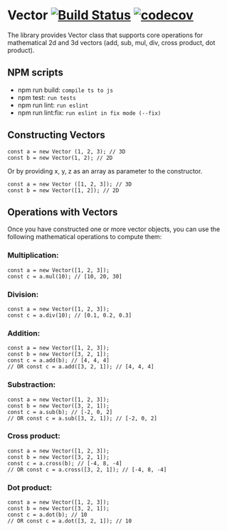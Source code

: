 # Vector [![Build Status](https://travis-ci.com/aburkut/vector.svg?branch=master)](https://travis-ci.com/aburkut/vector) [![codecov](https://codecov.io/gh/aburkut/vector/branch/master/graph/badge.svg?token=TH0mD5H3qx)](undefined)


The library provides Vector class that supports core operations for mathematical 2d and 3d vectors (add, sub, mul, div, cross product, dot product).

## NPM scripts

* npm run build: `compile ts to js`
* npm test: `run tests`
* npm run lint: `run eslint`
* npm run lint:fix: `run eslint in fix mode (--fix)`

## Constructing Vectors


```
const a = new Vector (1, 2, 3); // 3D
const b = new Vector(1, 2); // 2D
```
Or by providing x, y, z as an array as parameter to the constructor.
```
const a = new Vector ([1, 2, 3]); // 3D
const b = new Vector([1, 2]); // 2D
```

## Operations with Vectors

Once you have constructed one or more vector objects, you can use the
following mathematical operations to compute them:

### Multiplication:

```
const a = new Vector([1, 2, 3]);
const c = a.mul(10); // [10, 20, 30]
```

### Division:

```
const a = new Vector([1, 2, 3]);
const c = a.div(10); // [0.1, 0.2, 0.3]
```

### Addition:

```
const a = new Vector([1, 2, 3]);
const b = new Vector([3, 2, 1]);
const c = a.add(b); // [4, 4, 4]
// OR const c = a.add([3, 2, 1]); // [4, 4, 4]
```

### Substraction:

```
const a = new Vector([1, 2, 3]);
const b = new Vector([3, 2, 1]);
const c = a.sub(b); // [-2, 0, 2]
// OR const c = a.sub([3, 2, 1]); // [-2, 0, 2]
```

### Cross product:

```
const a = new Vector([1, 2, 3]);
const b = new Vector([3, 2, 1]);
const c = a.cross(b); // [-4, 8, -4]
// OR const c = a.cross([3, 2, 1]); // [-4, 8, -4]
```

### Dot product:

```
const a = new Vector([1, 2, 3]);
const b = new Vector([3, 2, 1]);
const c = a.dot(b); // 10
// OR const c = a.dot([3, 2, 1]); // 10
```

